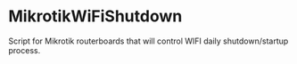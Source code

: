 # MikrotikWiFiShutdown
Script for Mikrotik routerboards that will control WIFI daily shutdown/startup process.
